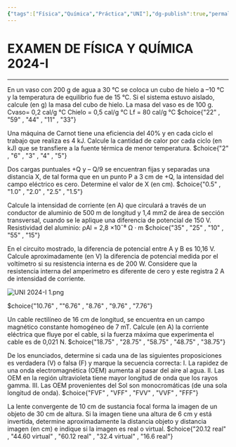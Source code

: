 ```yaml
---
{"tags":["Física","Química","Práctica","UNI"],"dg-publish":true,"permalink":"/3-examenes/uni/2024-i/","dgPassFrontmatter":true}
---
```


# EXAMEN DE FÍSICA Y QUÍMICA 2024-I
---


En un vaso con 200 g de agua a 30 °C se coloca un cubo de hielo a –10 °C y la temperatura de equilibrio fue de 15 °C. Si el sistema estuvo aislado, calcule (en g) la masa del cubo de hielo. La masa del vaso es de 100 g.
Cvaso= 0,2 cal/g °C
Chielo = 0,5 cal/g °C
Lf = 80 cal/g °C
$choice{"22" , "59" , "44" , "11" , "33"}

Una máquina de Carnot tiene una eficiencia del 40% y en cada ciclo el trabajo que realiza es 4 kJ. Calcule la cantidad de calor por cada ciclo (en kJ) que se transfiere a la fuente térmica de menor temperatura.
$choice{"2" , "6" , "3" , "4" , "5"}

Dos cargas puntuales +Q y – Q/9 se encuentran fijas y separadas una distancia X, de tal forma que en un punto P a 3 cm de +Q, la intensidad del campo eléctrico es cero. Determine el valor de X (en cm).
$choice{"0.5" , "1.0" , "2.0" , "2.5" , "1.5"}

Calcule la intensidad de corriente (en A) que circulará a través de un conductor de aluminio de 500 m de longitud y 1,4 mm2 de área de sección transversal, cuando se le aplique una diferencia de potencial de 150 V. Resistividad del aluminio:
ρAl = 2,8 ×10¯⁸ Ω · m
$choice{"35" , "25" , "10" , "55" , "15"}

En el circuito mostrado, la diferencia de potencial entre A y B es 10,16 V. Calcule aproximadamente (en V) la diferencia de potencial medida por el voltímetro si su resistencia interna es de 200 W. Considere que la resistencia interna del amperímetro es diferente de cero y este registra 2 A de intensidad de corriente.

![UNI 2024-I 1.png](/img/user/1.%20ELEMENTOS%20GR%C3%81FICOS/UNI%202024-I%201.png)

$choice{"10.76" , ""6.76" , "8.76" , "9.76" ,  "7.76"}

Un cable rectilíneo de 16 cm de longitud, se encuentra en un campo magnético constante homogéneo de 7 mT. Calcule (en A) la corriente eléctrica que fluye por el cable, si la fuerza máxima que experimenta el cable es de 0,021 N.
$choice{"18.75" , "28.75" , "58.75" , "48.75" , "38.75"}

De los enunciados, determine si cada una de las siguientes proposiciones es verdadera (V) o falsa (F) y marque la secuencia correcta:
I. La rapidez de una onda electromagnética (OEM) aumenta al pasar del aire al agua.
II. Las OEM en la región ultravioleta tiene mayor longitud de onda que los rayos gamma.
III. Las OEM provenientes del Sol son monocromáticas (de una sola longitud de onda).
$choice{"FVF" , "VFF" , "FVV" , "VVF" , "FFF"}

La lente convergente de 10 cm de sustancia focal forma la imagen de un objeto de 30 cm de altura. Si la imagen tiene una altura de 6 cm y está invertida, determine aproximadamente la distancia objeto y distancia imagen (en cm) e indique si la imagen es real o virtual.
$choice{"20.12 real" , "44.60 virtual" , "60.12 real" , "32.4 virtual" , "16.6 real"}

